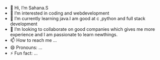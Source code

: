 - 👋 Hi, I’m Sahana.S
- 👀 I’m interested in coding and webdevelopment
- 🌱 I’m currently learning java.I am good at c ,python and full stack development
- 💞️ I’m looking to collaborate on good companies which gives me more experience and I am passionate to learn newthings.
- 📫 How to reach me ...
- 😄 Pronouns: ...
- ⚡ Fun fact: ...

<!---
23sana/23sana is a ✨ special ✨ repository because its `README.md` (this file) appears on your GitHub profile.
You can click the Preview link to take a look at your changes.
--->

